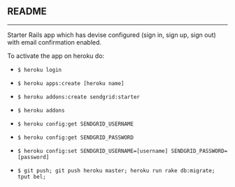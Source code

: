 ## README ##

----

Starter Rails app which has devise configured (sign in, sign up, sign out) with email confirmation enabled.

To activate the app on heroku do:

* ```$ heroku login```

* ```$ heroku apps:create [heroku name]```

* ```$ heroku addons:create sendgrid:starter```

* ```$ heroku addons```

* ```$ heroku config:get SENDGRID_USERNAME```
* ```$ heroku config:get SENDGRID_PASSWORD```

* ```$ heroku config:set SENDGRID_USERNAME=[username] SENDGRID_PASSWORD=[password]```

* ```$ git push; git push heroku master; heroku run rake db:migrate; tput bel;```